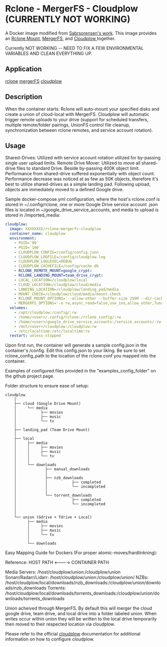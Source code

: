 # Rclone - MergerFS - Cloudplow (CURRENTLY NOT WORKING)


A Docker image modified from [Sabrsorensen's work](https://github.com/sabrsorensen/alpine-cloudplow). This image provides an [Rclone Mount](https://github.com/rclone/rclone), [MergerFS](https://github.com/trapexit/mergerfs), and [Cloudplow ](https://github.com/l3uddz/cloudplow) together. 

Currently NOT WORKING -- NEED TO FIX A FEW ENVIRONMENTAL VARIABLES AND CLEAN EVERYTHING UP.

## Application

[rclone](https://github.com/rclone/rclone)
[mergerFS](https://github.com/trapexit/mergerfs)
[cloudplow](https://github.com/l3uddz/cloudplow)


## Description

When the container starts: Rclone will auto-mount your specified disks and create a union of cloud-local with MergerFS.
Cloudplow will automatic trigger remote uploads to your drive (support for scheduled transfers, multiple remote/folder pairings, UnionFS control file cleanup, synchronization between rclone remotes, and service account rotation).

## Usage


Shared-Drives: Utilized with service account rotation utilized for by-passing single user upload limits.
Remote Drive Mover: Utilized to move all shared-drive files to standard Drive. Beside by-passing 400K object limit. Performance from shared-drive suffered exponentially with object count. Performance decrease was noticed at as few as 50K objects, therefore it's best to utilize shared-drives as a simple landing pad. Following upload, objects are immediately moved to a defined Google drive. 

Sample docker-compose.yml configuration, where the host's rclone.conf is stored in ~/.config/rclone, one or more Google Drive service account .json files is located in ~/google_drive_service_accounts, and media to upload is stored in /imported_media:

```yaml
cloudplow:
  image: XXXXXXXX/rclone-mergerfs-cloudplow
  container_name: cloudplow
  environment:
    - PUID=`99`
    - PGID=`100`
    - CLOUDPLOW_CONFIG=/config/config.json
    - CLOUDPLOW_LOGFILE=/config/cloudplow.log
    - CLOUDPLOW_LOGLEVEL=DEBUG
    - CLOUDPLOW_CACHEFILE=/config/cache.db
    - RCLONE_REMOTE_MOUNT=google_crypt:
    - RCLONE_LANDING_MOUNT=team_drive_crypt:
    - LOCAL_LOCATION=/cloudplow/local
    - CLOUD_LOCATION=/cloudplow/cloud/media
    - LANDING_LOCATION=/cloudplow/landing_pad/media
    - MOUNT_CHECK=/cloudplow/cloud/media/mount.check
    - RCLONE_MOUNT_OPTIONS='--allow-other --buffer-size 256M --dir-cache-time 1000h --log-level INFO --log-file /config/rclone.log --poll-interval 15s --timeout 1h'
    - MERGERFS_OPTIONS='-o rw,async_read=false,use_ino,allow_other,func.getattr=newest,category.action=all,category.create=ff,cache.files=off,dropcacheonclose=true'
  volumes:
    - /opt/cloudplow:/config/:rw
    - /home/<user>/.config/rclone:/rclone_config/:rw
    - /home/<user>/google_drive_service_accounts:/service_accounts/:rw
    - /mnt/<user>/cloudplow:/cloudplow:rw
    - /etc/localtime:/etc/localtime:ro
  restart: unless-stopped
```


Upon first run, the container will generate a sample config.json in the container's /config. Edit this config.json to your liking. Be sure to set rclone_config_path to the location of the rclone.conf you mapped into the container. 

Examples of configured files provided in the "examples_config_folder" on the github project page.

Folder structure to ensure ease of setup:

```
cloudplow
    │
    ├── cloud (Google Drive Mount)
    │     └── media
    │           ├── movies
    │           ├── music
    │           └── tv
    │
    ├── landing_pad (Team Drive Mount)
    │
    ├── local
    │     ├── media
    │     │     ├── movies
    │     │     ├── music
    │     │     └── tv
    │     │
    │     └── downloads
    │             ├── manual_downloads
    │             │
    │             ├── nzb_downloads
    │             │           ├── completed
    │             │           └── incompleted
    │             │
    │             └── torrent_downloads
    │                         ├── completed
    │                         └── incompleted
    │
    │
    └── union (Gdrive + Tdrive + Local)
          ├── media
          │     ├── movies
          │     ├── music
          │     └── tv
          │
          └── downloads
```

Easy Mapping Guide for Dockers (For proper atomic-moves/hardlinkning):

Reference: HOST PATH <----> CONTAINER PATH

Media Servers: /host/cloudplow/union:/cloudplow/union
Sonarr/Radarr/Lidarr: /host/cloudplow/union:/cloudplow/union/
NZBs:	/host/cloudplow/local/downloads/nzb_downloads:/cloudplow/union/downloads/nzb_downloads
Torrents: /host/cloudplow/local/downloads/torrents_downloads:/cloudplow/union/downloads/torrents_downloads


Union acheived through MergerFS. By default this will merger the cloud google drive, team drive, and local drive into a folder labeled union. When writes occur within union they will be written to the local drive temporarily then moved to their respected location via cloudplow.




Please refer to the official [cloudplow](https://github.com/l3uddz/cloudplow) documentation for additional information on how to configure cloudplow.
